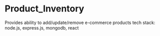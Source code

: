 # Product_Inventory
Provides ability to add/update/remove e-commerce products
tech stack: node.js, express.js, mongodb, react
